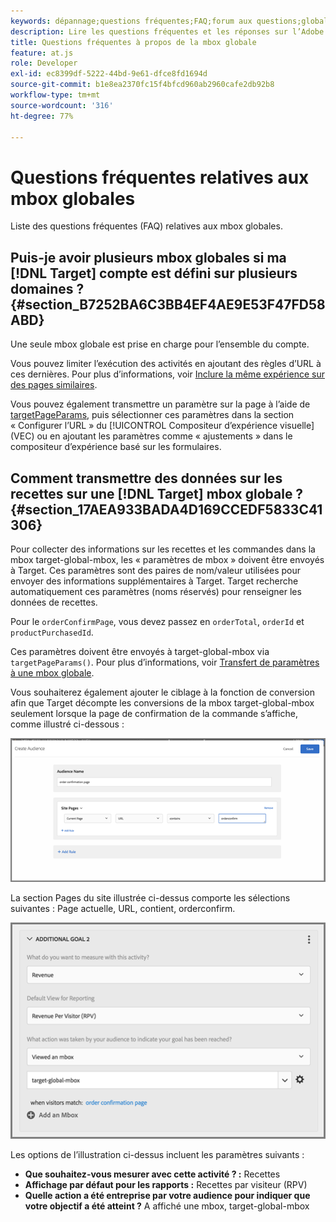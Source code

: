 ```yaml
---
keywords: dépannage;questions fréquentes;FAQ;forum aux questions;globale;mbox globale
description: Lire les questions fréquentes et les réponses sur l’Adobe [!DNL Target] mbox globales.
title: Questions fréquentes à propos de la mbox globale
feature: at.js
role: Developer
exl-id: ec8399df-5222-44bd-9e61-dfce8fd1694d
source-git-commit: b1e8ea2370fc15f4bfcd960ab2960cafe2db92b8
workflow-type: tm+mt
source-wordcount: '316'
ht-degree: 77%

---
```


# Questions fréquentes relatives aux mbox globales

Liste des questions fréquentes (FAQ) relatives aux mbox globales.

## Puis-je avoir plusieurs mbox globales si ma [!DNL Target] compte est défini sur plusieurs domaines ? {#section_B7252BA6C3BB4EF4AE9E53F47FD58ABD}

Une seule mbox globale est prise en charge pour l’ensemble du compte.

Vous pouvez limiter l’exécution des activités en ajoutant des règles d’URL à ces dernières. Pour plus d’informations, voir [Inclure la même expérience sur des pages similaires](/help/main/c-experiences/c-visual-experience-composer/temtest.md#task_2539D51A18044F82B0D9895636546781).

Vous pouvez également transmettre un paramètre sur la page à l’aide de [targetPageParams](https://developer.adobe.com/target/implement/client-side/atjs/atjs-functions/targetpageparams/), puis sélectionner ces paramètres dans la section « Configurer l’URL » du [!UICONTROL Compositeur d’expérience visuelle] (VEC) ou en ajoutant les paramètres comme « ajustements » dans le compositeur d’expérience basé sur les formulaires.

## Comment transmettre des données sur les recettes sur une [!DNL Target] mbox globale ? {#section_17AEA933BADA4D169CCEDF5833C41306}

Pour collecter des informations sur les recettes et les commandes dans la mbox target-global-mbox, les « paramètres de mbox » doivent être envoyés à Target. Ces paramètres sont des paires de nom/valeur utilisées pour envoyer des informations supplémentaires à Target. Target recherche automatiquement ces paramètres (noms réservés) pour renseigner les données de recettes.

Pour le `orderConfirmPage`, vous devez passez en `orderTotal`, `orderId` et `productPurchasedId`.

Ces paramètres doivent être envoyés à target-global-mbox via `targetPageParams()`. Pour plus d’informations, voir [Transfert de paramètres à une mbox globale](https://developer.adobe.com/target/implement/client-side/atjs/global-mbox/pass-parameters-to-global-mbox/).

Vous souhaiterez également ajouter le ciblage à la fonction de conversion afin que Target décompte les conversions de la mbox target-global-mbox seulement lorsque la page de confirmation de la commande s’affiche, comme illustré ci-dessous :

![](assets/revenue1.png)

La section Pages du site illustrée ci-dessus comporte les sélections suivantes : Page actuelle, URL, contient, orderconfirm.

![](assets/revenue2.png)

Les options de l’illustration ci-dessus incluent les paramètres suivants :

* **Que souhaitez-vous mesurer avec cette activité ? :** Recettes
* **Affichage par défaut pour les rapports :** Recettes par visiteur (RPV)
* **Quelle action a été entreprise par votre audience pour indiquer que votre objectif a été atteint ?** A affiché une mbox, target-global-mbox
